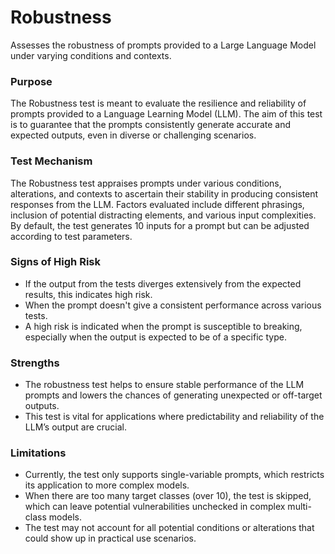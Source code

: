 # Robustness

Assesses the robustness of prompts provided to a Large Language Model under varying conditions and contexts.

### Purpose

The Robustness test is meant to evaluate the resilience and reliability of prompts provided to a Language Learning
Model (LLM). The aim of this test is to guarantee that the prompts consistently generate accurate and expected
outputs, even in diverse or challenging scenarios.

### Test Mechanism

The Robustness test appraises prompts under various conditions, alterations, and contexts to ascertain their
stability in producing consistent responses from the LLM. Factors evaluated include different phrasings, inclusion
of potential distracting elements, and various input complexities. By default, the test generates 10 inputs for a
prompt but can be adjusted according to test parameters.

### Signs of High Risk

- If the output from the tests diverges extensively from the expected results, this indicates high risk.
- When the prompt doesn't give a consistent performance across various tests.
- A high risk is indicated when the prompt is susceptible to breaking, especially when the output is expected to be
of a specific type.

### Strengths

- The robustness test helps to ensure stable performance of the LLM prompts and lowers the chances of generating
unexpected or off-target outputs.
- This test is vital for applications where predictability and reliability of the LLM’s output are crucial.

### Limitations

- Currently, the test only supports single-variable prompts, which restricts its application to more complex models.
- When there are too many target classes (over 10), the test is skipped, which can leave potential vulnerabilities
unchecked in complex multi-class models.
- The test may not account for all potential conditions or alterations that could show up in practical use
scenarios.